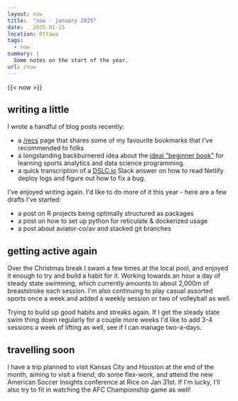 ```yaml
---
layout: now
title:  "now - january 2025"
date:   2025-01-15
location: Ottawa
tags: 
  - now
summary: | 
  Some notes on the start of the year.
url: /now
---
```

{{< now >}}

## writing a little

I wrote a handful of blog posts recently:

- a [/recs](/recs) page that shares some of my favourite bookmarks that I've recommended
to folks
- a longstanding backburnered idea about the [ideal "beginner book"](/beginner-book)
for learning sports analytics and data science programming.
- a quick transcription of a [DSLC.io](https://dslc.io) Slack answer on how to 
read Netlify deploy logs and figure out how to fix a bug. 

I've enjoyed writing again. I'd like to do more of it this year - here are a few 
drafts I've started: 

- a post on R projects being optimally structured as packages
- a post on how to set up python for reticulate & dockerized usage
- a post about aviator-co/av and stacked git branches

## getting active again

Over the Christmas break I swam a few times at the local pool, and enjoyed it 
enough to try and build a habit for it. Working towards an hour a day of steady
state swimming, which currently amounts to about 2,000m of breaststroke each session.
I'm also continuing to play casual assorted sports once a week and added a weekly
session or two of volleyball as well. 

Trying to build up good habits and streaks again. If I get the steady state swim
thing down regularly for a couple more weeks I'd like to add 3-4 sessions a week
of lifting as well, see if I can manage two-a-days. 

## travelling soon

I have a trip planned to visit Kansas City and Houston at the end of the month,
aiming to visit a friend, do some flex-work, and attend the new American Soccer 
Insights conference at Rice on Jan 31st. If I'm lucky, I'll also try to fit in 
watching the AFC Championship game as well! 
